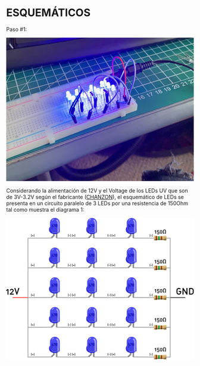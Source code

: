 # ESQUEMÁTICOS

Paso #1:

![Esquema LED](img/01.jpeg)

Considerando la alimentación de 12V y el Voltage de los LEDs UV que son de 3V-3.2V según el fabricante ([CHANZON](https://www.amazon.com/stores/Chanzon/Chanzon/page/ED49B7ED-839C-4128-ADC6-BD5D12919F6A)), el esquemático de LEDs se presenta en un circuito paralelo de 3 LEDs por una resistencia de 150Ohm tal como muestra el diagrama 1:

![Diagrama #1](figs/esquem_LEDS.svg)
